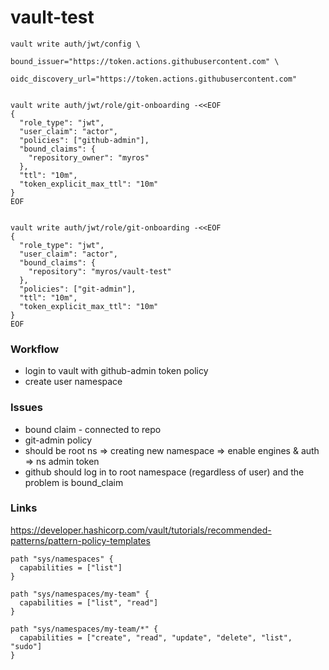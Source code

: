 # vault-test


```
vault write auth/jwt/config \
                                     bound_issuer="https://token.actions.githubusercontent.com" \
                                     oidc_discovery_url="https://token.actions.githubusercontent.com"
```

```

vault write auth/jwt/role/git-onboarding -<<EOF
{
  "role_type": "jwt",
  "user_claim": "actor",
  "policies": ["github-admin"],
  "bound_claims": {
    "repository_owner": "myros"
  },
  "ttl": "10m", 
  "token_explicit_max_ttl": "10m"
}
EOF

```

```

vault write auth/jwt/role/git-onboarding -<<EOF
{
  "role_type": "jwt",
  "user_claim": "actor",
  "bound_claims": {
    "repository": "myros/vault-test"
  },
  "policies": ["git-admin"],
  "ttl": "10m", 
  "token_explicit_max_ttl": "10m"
}                                              
EOF

```


### Workflow

* login to vault with github-admin token policy
* create user namespace 


### Issues


* bound claim - connected to repo
* git-admin policy
* should be root ns => creating new namespace => enable engines & auth => ns admin token
* github should log in to root namespace (regardless of user) and the problem is bound_claim

### Links

https://developer.hashicorp.com/vault/tutorials/recommended-patterns/pattern-policy-templates

```
path "sys/namespaces" {
  capabilities = ["list"]
}

path "sys/namespaces/my-team" {
  capabilities = ["list", "read"]
}

path "sys/namespaces/my-team/*" {
  capabilities = ["create", "read", "update", "delete", "list", "sudo"]
}
```
